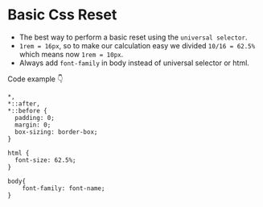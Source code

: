# Basic Css Reset

- The best way to perform a basic reset using the `universal selector`.
- `1rem = 16px`, so to make our calculation easy we divided `10/16 = 62.5%` which means now `1rem = 10px`.
- Always add `font-family` in body instead of universal selector or html.

Code example 👇

```
*,
*::after,
*::before {
  padding: 0;
  margin: 0;
  box-sizing: border-box;
}

html {
  font-size: 62.5%;
}

body{
    font-family: font-name;
}
```
